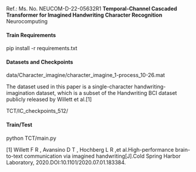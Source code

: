 Ref.: Ms. No. NEUCOM-D-22-05632R1
**Temporal-Channel Cascaded Transformer for Imagined Handwriting Character Recognition**
Neurocomputing

#### **Train Requirements**

pip install -r requirements.txt

#### **Datasets and Checkpoints**

data/Character_imagine/character_imagine_1-process_10-26.mat

The dataset used in this paper is a single-character handwriting-imagination dataset, which is a subset of the Handwriting BCI dataset publicly released by Willett et al.[1]

TCT/IC_checkpoints_512/

#### **Train/Test**

python TCT/main.py

[1] Willett F R , Avansino D T , Hochberg L R ,et al.High-performance brain-to-text communication via imagined handwriting[J].Cold Spring Harbor Laboratory, 2020.DOI:10.1101/2020.07.01.183384.
